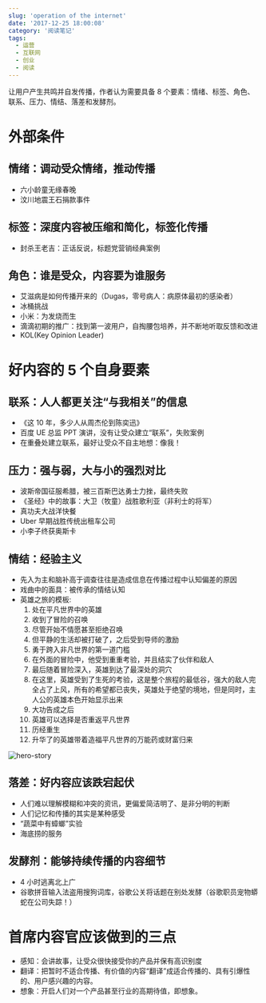 ```yaml
---
slug: 'operation of the internet'
date: '2017-12-25 18:00:08'
category: '阅读笔记'
tags:
  - 运营
  - 互联网
  - 创业
  - 阅读
---
```


让用户产生共鸣并自发传播，作者认为需要具备 8 个要素：情绪、标签、角色、联系、压力、情结、落差和发酵剂。

# 外部条件

## 情绪：调动受众情绪，推动传播

- 六小龄童无缘春晚
- 汶川地震王石捐款事件

## 标签：深度内容被压缩和简化，标签化传播

- 封杀王老吉：正话反说，标题党营销经典案例

## 角色：谁是受众，内容要为谁服务

- 艾滋病是如何传播开来的（Dugas，零号病人：病原体最初的感染者）
- 冰桶挑战
- 小米：为发烧而生
- 滴滴初期的推广：找到第一波用户，自掏腰包培养，并不断地听取反馈和改进
- KOL(Key Opinion Leader)

# 好内容的 5 个自身要素

## 联系：人人都更关注“与我相关”的信息

- 《这 10 年，多少人从周杰伦到陈奕迅》
- 百度 UE 总监 PPT 演讲，没有让受众建立“联系”，失败案例
- 在重叠处建立联系，最好让受众不自主地想：像我！

## 压力：强与弱，大与小的强烈对比

- 波斯帝国征服希腊，被三百斯巴达勇士力挫，最终失败
- 《圣经》中的故事：大卫（牧童）战胜歌利亚（非利士的将军）
- 真功夫大战洋快餐
- Uber 早期战胜传统出租车公司
- 小李子终获奥斯卡

## 情结：经验主义

- 先入为主和脑补高于调查往往是造成信息在传播过程中认知偏差的原因
- 戏曲中的面具：被传承的情结认知
- 英雄之旅的模板:
  1. 处在平凡世界中的英雄
  2. 收到了冒险的召唤
  3. 尽管开始不情愿甚至拒绝召唤
  4. 但平静的生活却被打破了，之后受到导师的激励
  5. 勇于跨入非凡世界的第一道门槛
  6. 在外面的冒险中，他受到重重考验，并且结实了伙伴和敌人
  7. 最后随着冒险深入，英雄到达了最深处的洞穴
  8. 在这里，英雄受到了生死的考验，这是整个旅程的最低谷，强大的敌人完全占了上风，所有的希望都已丧失，英雄处于绝望的境地，但是同时，主人公的英雄本色开始显示出来
  9. 大功告成之后
  10. 英雄可以选择是否重返平凡世界
  11. 历经重生
  12. 升华了的英雄带着造福平凡世界的万能药或财富归来

![hero-story](/images/hero-story.jpg)

## 落差：好内容应该跌宕起伏

- 人们难以理解模糊和冲突的资讯，更偏爱简洁明了、是非分明的判断
- 人们记忆和传播的其实是某种感受
- “蔬菜中有蟑螂”实验
- 海底捞的服务

## 发酵剂：能够持续传播的内容细节

- 4 小时逃离北上广
- 谷歌拼音输入法盗用搜狗词库，谷歌公关将话题在别处发酵（谷歌职员宠物蟒蛇在公司失踪！）

# 首席内容官应该做到的三点

- 感知：会讲故事，让受众很快接受你的产品并保有高识别度
- 翻译：把暂时不适合传播、有价值的内容“翻译”成适合传播的、具有引爆性的、用户感兴趣的内容。
- 想象：开启人们对一个产品甚至行业的高期待值，即想象。
